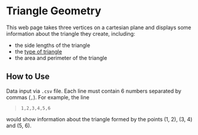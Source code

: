 # Triangle Geometry

This web page takes three vertices on a cartesian plane and displays some information about the triangle they create, including:
- the side lengths of the triangle
- the [type of triangle](https://en.wikipedia.org/wiki/Triangle#Types_of_triangle)
- the area and perimeter of the triangle

## How to Use
Data input via `.csv` file. Each line must contain 6 numbers separated by commas (`,`). For example, the line

> ```1,2,3,4,5,6```

would show information about the triangle formed by the points (1, 2), (3, 4) and (5, 6).
